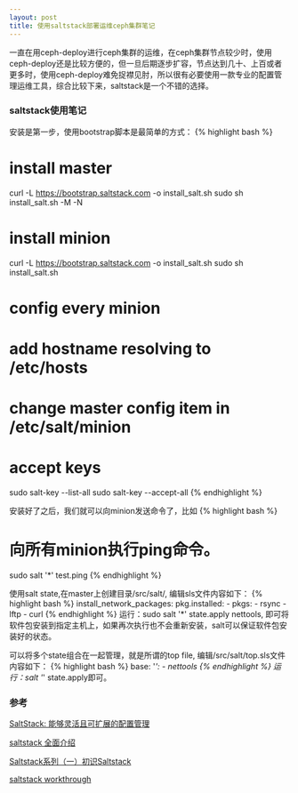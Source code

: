 ```yaml
---
layout: post
title: 使用saltstack部署运维ceph集群笔记
---
```

一直在用ceph-deploy进行ceph集群的运维，在ceph集群节点较少时，使用ceph-deploy还是比较方便的，但一旦后期逐步扩容，节点达到几十、上百或者更多时，使用ceph-deploy难免捉襟见肘，所以很有必要使用一款专业的配置管理运维工具，综合比较下来，saltstack是一个不错的选择。

### saltstack使用笔记

安装是第一步，使用bootstrap脚本是最简单的方式：
{% highlight bash %}
# install master
curl -L https://bootstrap.saltstack.com -o install_salt.sh
sudo sh install_salt.sh -M -N

# install minion
curl -L https://bootstrap.saltstack.com -o install_salt.sh
sudo sh install_salt.sh

# config every minion
# add hostname resolving to /etc/hosts
# change master config item in /etc/salt/minion

# accept keys
sudo salt-key --list-all
sudo salt-key --accept-all
{% endhighlight %}

安装好了之后，我们就可以向minion发送命令了，比如
{% highlight bash %}
# 向所有minion执行ping命令。
sudo salt '*' test.ping
{% endhighlight %}

使用salt state,在master上创建目录/src/salt/, 编辑sls文件内容如下：
{% highlight bash %}
install_network_packages:
    pkg.installed:
        - pkgs:
            - rsync
            - lftp
            - curl
{% endhighlight %}
运行：sudo salt '*' state.apply nettools, 即可将软件包安装到指定主机上，如果再次执行也不会重新安装，salt可以保证软件包安装好的状态。

可以将多个state组合在一起管理，就是所谓的top file, 编辑/src/salt/top.sls文件内容如下：
{% highlight bash %}
base:
  '*':
    - nettools
{% endhighlight %}
运行：salt '*' state.apply即可。





### 参考
[SaltStack: 能够灵活且可扩展的配置管理](http://www.infoq.com/cn/articles/saltstack-configuration-management)

[saltstack 全面介绍](http://outofmemory.cn/saltstack/salt)

[Saltstack系列（一）初识Saltstack](http://blog.cunss.com/?p=255)

[saltstack workthrough](https://docs.saltstack.com/en/latest/topics/tutorials/walkthrough.html)
